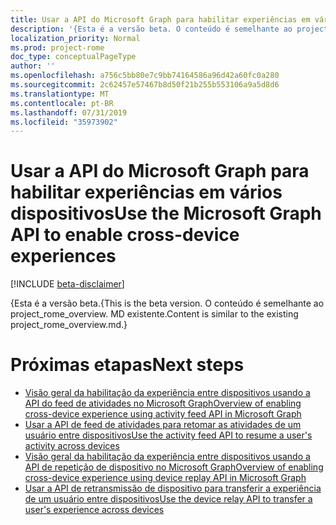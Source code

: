 ```yaml
---
title: Usar a API do Microsoft Graph para habilitar experiências em vários dispositivos
description: '{Esta é a versão beta. O conteúdo é semelhante ao project_rome_overview. MD existente.'
localization_priority: Normal
ms.prod: project-rome
doc_type: conceptualPageType
author: ''
ms.openlocfilehash: a756c5bb80e7c9bb74164586a96d42a60fc0a280
ms.sourcegitcommit: 2c62457e57467b8d50f21b255b553106a9a5d8d6
ms.translationtype: MT
ms.contentlocale: pt-BR
ms.lasthandoff: 07/31/2019
ms.locfileid: "35973902"
---
```

# <a name="use-the-microsoft-graph-api-to-enable-cross-device-experiences"></a><span data-ttu-id="55cc2-104">Usar a API do Microsoft Graph para habilitar experiências em vários dispositivos</span><span class="sxs-lookup"><span data-stu-id="55cc2-104">Use the Microsoft Graph API to enable cross-device experiences</span></span>

[!INCLUDE [beta-disclaimer](../../includes/beta-disclaimer.md)]

<span data-ttu-id="55cc2-105">{Esta é a versão beta.</span><span class="sxs-lookup"><span data-stu-id="55cc2-105">{This is the beta version.</span></span> <span data-ttu-id="55cc2-106">O conteúdo é semelhante ao project_rome_overview. MD existente.</span><span class="sxs-lookup"><span data-stu-id="55cc2-106">Content is similar to the existing project_rome_overview.md.}</span></span>

# <a name="next-steps"></a><span data-ttu-id="55cc2-107">Próximas etapas</span><span class="sxs-lookup"><span data-stu-id="55cc2-107">Next steps</span></span>

- [<span data-ttu-id="55cc2-108">Visão geral da habilitação da experiência entre dispositivos usando a API do feed de atividades no Microsoft Graph</span><span class="sxs-lookup"><span data-stu-id="55cc2-108">Overview of enabling cross-device experience using activity feed API in Microsoft Graph</span></span>](/graph/activity-feed-concept-overview)
- [<span data-ttu-id="55cc2-109">Usar a API de feed de atividades para retomar as atividades de um usuário entre dispositivos</span><span class="sxs-lookup"><span data-stu-id="55cc2-109">Use the activity feed API to resume a user's activity across devices</span></span>](activity-feed-api-overview.md)
- [<span data-ttu-id="55cc2-110">Visão geral da habilitação da experiência entre dispositivos usando a API de repetição de dispositivo no Microsoft Graph</span><span class="sxs-lookup"><span data-stu-id="55cc2-110">Overview of enabling cross-device experience using device replay API in Microsoft Graph</span></span>](/graph/device-relay-concept-overview)
- [<span data-ttu-id="55cc2-111">Usar a API de retransmissão de dispositivo para transferir a experiência de um usuário entre dispositivos</span><span class="sxs-lookup"><span data-stu-id="55cc2-111">Use the device relay API to transfer a user's experience across devices</span></span>](device-relay-api-overview.md)
